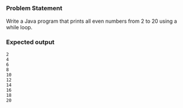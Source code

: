 #
### Problem Statement

Write a Java program that prints all even numbers from 2 to 20 using a while loop.

### Expected output
```text
2
4
6
8
10
12
14
16
18
20
```